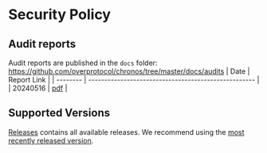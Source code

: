 # Security Policy

## Audit reports
Audit reports are published in the `docs` folder: https://github.com/overprotocol/chronos/tree/master/docs/audits 
| Date     | Report Link                                          |
| -------- | ---------------------------------------------------- |
| 20240516 | [pdf](./docs/audits/OverFoundation_202405161539.pdf) |

## Supported Versions

[Releases](https://github.com/overprotocol/chronos/releases/) contains all available releases. We recommend using the [most recently released version](https://github.com/overprotocol/chronos/releases/latest).
